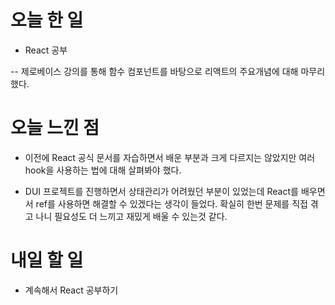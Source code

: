 # 오늘 한 일

- React 공부

-- 제로베이스 강의를 통해 함수 컴포넌트를 바탕으로 리액트의 주요개념에 대해 마무리했다.

# 오늘 느낀 점

- 이전에 React 공식 문서를 자습하면서 배운 부분과 크게 다르지는 않았지만 여러 hook을 사용하는 법에 대해 살펴봐야 했다.

- DUI 프로젝트를 진행하면서 상태관리가 어려웠던 부분이 있었는데 React를 배우면서 ref를 사용하면 해결할 수 있겠다는 생각이 들었다. 확실히 한번 문제를 직접 겪고 나니 필요성도 더 느끼고 재밌게 배울 수 있는것 같다.

# 내일 할 일

- 계속해서 React 공부하기
